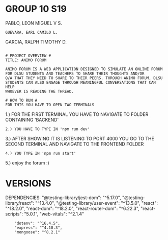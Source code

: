 
# GROUP 10 S19 #
PABLO, LEON MIGUEL V S.
```
GUEVARA, EARL CAMILO L.
```
GARCIA, RALPH TIMOTHY D.
```

# PROJECT OVERVIEW #
TITLE: ANIMO FORUM

ANIMO FORUM IS A WEB APPLICATION DESIGNED TO SIMULATE AN ONLINE FORUM FOR DLSU STUDENTS AND TEACHERS TO SHARE THEIR THOUGHTS AND/OR
Q/A THAT THEY NEED TO SHARE TO THEIR PEERS. THROUGH ANIMO FORUM, DLSU STUDENTS CAN ALSO ENGAGE THROUGH MEANINGFUL CONVERSATIONS THAT CAN HELP 
WHOEVER IS READING THE THREAD.

# HOW TO RUN #
FOR THIS YOU HAVE TO OPEN TWO TERMINALS 
```
1.) FOR THE FIRST TERMINAL YOU HAVE TO NAVIGATE TO FOLDER CONTAINING 'BACKEND'
```
2.) YOU HAVE TO TYPE IN 'npm run dev'
```
3.) AFTER SHOWING IT IS LISTENING TO PORT 4000 YOU GO TO THE SECOND TERMINAL AND NAVIGATE TO THE FRONTEND FOLDER
```
4.) YOU TYPE IN 'npm run start'
```
5.) enjoy the forum :)

# VERSIONS # 
DEPENDENCIES:
    "@testing-library/jest-dom": "^5.17.0",
    "@testing-library/react": "^13.4.0",
    "@testing-library/user-event": "^13.5.0",
    "react": "^18.2.0",
    "react-dom": "^18.2.0",
    "react-router-dom": "^6.22.3",
    "react-scripts": "5.0.1",
    "web-vitals": "^2.1.4"
```
    "dotenv": "^16.4.5",
    "express": "^4.18.3",
    "mongoose": "^8.2.1"
